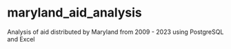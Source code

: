 # maryland_aid_analysis
Analysis of aid distributed by Maryland from 2009 - 2023 using PostgreSQL and Excel
